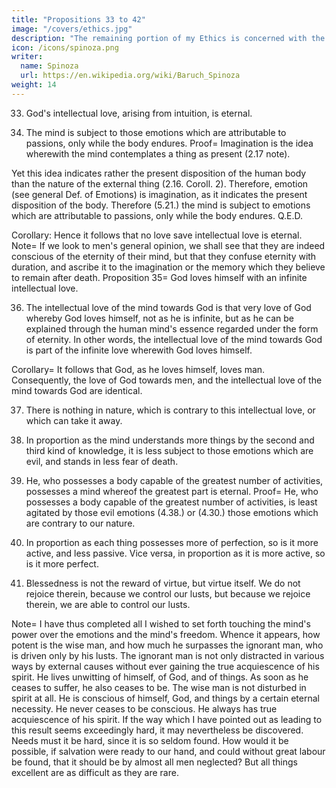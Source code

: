 ```yaml
---
title: "Propositions 33 to 42"
image: "/covers/ethics.jpg"
description: "The remaining portion of my Ethics is concerned with the way leading to freedom"
icon: /icons/spinoza.png
writer:
  name: Spinoza
  url: https://en.wikipedia.org/wiki/Baruch_Spinoza
weight: 14
---
```




33. God's intellectual love, arising from intuition, is eternal. 

34. The mind is subject to those emotions which are attributable to passions, only while the body endures. Proof=  Imagination is the idea wherewith the mind contemplates a thing as present (2.17 note).

Yet this idea indicates rather the present disposition of the human body than the nature of the external thing (2.16. Coroll. 2).
Therefore, emotion (see general Def. of Emotions) is imagination, as it indicates the present disposition of the body.
Therefore (5.21.) the mind is subject to emotions which are attributable to passions, only while the body endures. Q.E.D.


Corollary: Hence it follows that no love save intellectual love is eternal. Note=  If we look to men's general opinion, we shall see that they are indeed conscious of the eternity of their mind, but that they confuse eternity with duration, and ascribe it to the imagination or the memory which they believe to remain after death. Proposition 35=  God loves himself with an infinite intellectual love. 

36. The intellectual love of the mind towards God is that very love of God whereby God loves himself, not as he is infinite, but as he can be explained through the human mind's essence regarded under the form of eternity.
In other words, the intellectual love of the mind towards God is part of the infinite love wherewith God loves himself.


Corollary=  It follows that God, as he loves himself, loves man.
Consequently, the love of God towards men, and the intellectual love of the mind towards God are identical.


37. There is nothing in nature, which is contrary to this intellectual love, or which can take it away. 


38. In proportion as the mind understands more things by the second and third kind of knowledge, it is less subject to those emotions which are evil, and stands in less fear of death. 


39. He, who possesses a body capable of the greatest number of activities, possesses a mind whereof the greatest part is eternal. Proof=  He, who possesses a body capable of the greatest number of activities, is least agitated by those evil emotions (4.38.) or (4.30.) those emotions which are contrary to our nature.


40. In proportion as each thing possesses more of perfection, so is it more active, and less passive.
Vice versa, in proportion as it is more active, so is it more perfect.

42. Blessedness is not the reward of virtue, but virtue itself. We do not rejoice therein, because we control our lusts, but because we rejoice therein, we are able to control our lusts. 

Note=  I have thus completed all I wished to set forth touching the mind's power over the emotions and the mind's freedom.
Whence it appears, how potent is the wise man, and how much he surpasses the ignorant man, who is driven only by his lusts.
The ignorant man is not only distracted in various ways by external causes without ever gaining the true acquiescence of his spirit.
He lives unwitting of himself, of God, and of things.
As soon as he ceases to suffer, he also ceases to be.
The wise man is not disturbed in spirit at all.
He is conscious of himself, God, and things by a certain eternal necessity.
He never ceases to be conscious.
He always has true acquiescence of his spirit.
If the way which I have pointed out as leading to this result seems exceedingly hard, it may nevertheless be discovered.
Needs must it be hard, since it is so seldom found.
How would it be possible, if salvation were ready to our hand, and could without great labour be found, that it should be by almost all men neglected?
But all things excellent are as difficult as they are rare.
